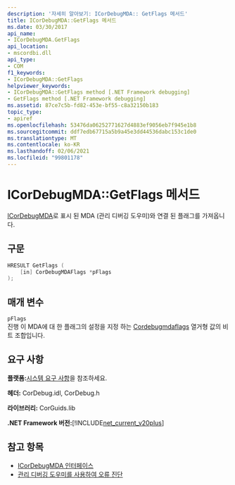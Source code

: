 ```yaml
---
description: '자세히 알아보기: ICorDebugMDA:: GetFlags 메서드'
title: ICorDebugMDA::GetFlags 메서드
ms.date: 03/30/2017
api_name:
- ICorDebugMDA.GetFlags
api_location:
- mscordbi.dll
api_type:
- COM
f1_keywords:
- ICorDebugMDA::GetFlags
helpviewer_keywords:
- ICorDebugMDA::GetFlags method [.NET Framework debugging]
- GetFlags method [.NET Framework debugging]
ms.assetid: 87ce7c5b-fd82-453e-bf55-c8a32150b183
topic_type:
- apiref
ms.openlocfilehash: 53476da06252771627d4883ef9056eb7f945e1b8
ms.sourcegitcommit: ddf7edb67715a5b9a45e3dd44536dabc153c1de0
ms.translationtype: MT
ms.contentlocale: ko-KR
ms.lasthandoff: 02/06/2021
ms.locfileid: "99801178"
---
```

# <a name="icordebugmdagetflags-method"></a>ICorDebugMDA::GetFlags 메서드

[ICorDebugMDA](icordebugmda-interface.md)로 표시 된 MDA (관리 디버깅 도우미)와 연결 된 플래그를 가져옵니다.  
  
## <a name="syntax"></a>구문  
  
```cpp  
HRESULT GetFlags (  
    [in] CorDebugMDAFlags *pFlags  
);  
```  
  
## <a name="parameters"></a>매개 변수  

 `pFlags`  
 진행 이 MDA에 대 한 플래그의 설정을 지정 하는 [Cordebugmdaflags](cordebugmdaflags-enumeration.md) 열거형 값의 비트 조합입니다.  
  
## <a name="requirements"></a>요구 사항  

 **플랫폼:**[시스템 요구 사항](../../get-started/system-requirements.md)을 참조하세요.  
  
 **헤더:** CorDebug.idl, CorDebug.h  
  
 **라이브러리:** CorGuids.lib  
  
 **.NET Framework 버전:**[!INCLUDE[net_current_v20plus](../../../../includes/net-current-v20plus-md.md)]  
  
## <a name="see-also"></a>참고 항목

- [ICorDebugMDA 인터페이스](icordebugmda-interface.md)
- [관리 디버깅 도우미를 사용하여 오류 진단](../../debug-trace-profile/diagnosing-errors-with-managed-debugging-assistants.md)
